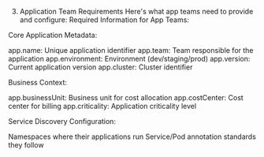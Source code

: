 3. Application Team Requirements
Here's what app teams need to provide and configure:
Required Information for App Teams:

Core Application Metadata:

app.name: Unique application identifier
app.team: Team responsible for the application
app.environment: Environment (dev/staging/prod)
app.version: Current application version
app.cluster: Cluster identifier


Business Context:

app.businessUnit: Business unit for cost allocation
app.costCenter: Cost center for billing
app.criticality: Application criticality level


Service Discovery Configuration:

Namespaces where their applications run
Service/Pod annotation standards they follow
